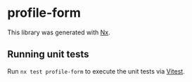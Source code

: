 # profile-form

This library was generated with [Nx](https://nx.dev).

## Running unit tests

Run `nx test profile-form` to execute the unit tests via [Vitest](https://vitest.dev/).
